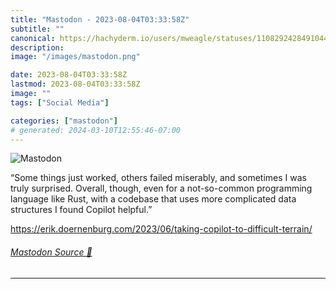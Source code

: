 ```yaml
---
title: "Mastodon - 2023-08-04T03:33:58Z"
subtitle: ""
canonical: https://hachyderm.io/users/mweagle/statuses/110829242849104448
description:
image: "/images/mastodon.png"

date: 2023-08-04T03:33:58Z
lastmod: 2023-08-04T03:33:58Z
image: ""
tags: ["Social Media"]

categories: ["mastodon"]
# generated: 2024-03-10T12:55:46-07:00
---
```

![Mastodon](/images/mastodon.png)

<p>“Some things just worked, others failed miserably, and sometimes I was truly surprised. Overall, though, even for a not-so-common programming language like Rust, with a codebase that uses more complicated data structures I found Copilot helpful.”</p><p><a href="https://erik.doernenburg.com/2023/06/taking-copilot-to-difficult-terrain/" target="_blank" rel="nofollow noopener noreferrer" translate="no"><span class="invisible">https://</span><span class="ellipsis">erik.doernenburg.com/2023/06/t</span><span class="invisible">aking-copilot-to-difficult-terrain/</span></a></p>


###### [Mastodon Source 🐘](https://hachyderm.io/@mweagle/110829242849104448)

___
